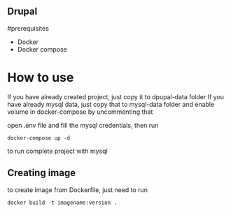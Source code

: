 ## Drupal 

#prerequisites

- Docker
- Docker compose

# How to use

If you have already created project, just copy it to dpupal-data folder
If you have already mysql data, just copy that to mysql-data folder and enable volume in docker-compose by uncommenting that

open .env file and fill the mysql credentials, then run

`docker-compose up -d`

to run complete project with mysql


## Creating image

to create image from Dockerfile, just need to run 

`docker build -t imagename:version .`


